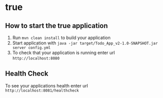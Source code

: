 # true

How to start the true application
---

1. Run `mvn clean install` to build your application
1. Start application with `java -jar target/Todo_App_v2-1.0-SNAPSHOT.jar server config.yml`
1. To check that your application is running enter url `http://localhost:8080`

Health Check
---

To see your applications health enter url `http://localhost:8081/healthcheck`
